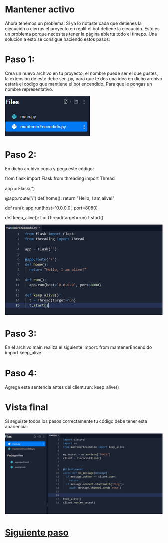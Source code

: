 # Mantener activo

Ahora tenemos un problema. Si ya lo notaste cada que detienes la ejecución o cierras el proyecto en replit el bot detiene la ejecución. Esto es un problema porque necesitas tener la página abierta todo el timepo. Una solución a esto se consigue haciendo estos pasos:

# Paso 1:

Crea un nuevo archivo en tu proyecto, el nombre puede ser el que gustes, la extensión de este debe ser .py, para que te des una idea en dicho archivo estará el código que mantiene el bot encendido. Para que le pongas un nombre representativo.

![paso7.1](https://github.com/VictorFloresJuarez/Bots-de-Discord/blob/main/Recursos/paso7.1.png?raw=true)

# Paso 2:

En dicho archivo copia y pega este código:

from flask import Flask
from threading import Thread

app = Flask('')

@app.route('/')
def home():
  return "Hello, I am alive!"

def run():
  app.run(host='0.0.0.0', port=8080)

def keep_alive():
  t = Thread(target=run)
  t.start()
  
![paso7.2](https://github.com/VictorFloresJuarez/Bots-de-Discord/blob/main/Recursos/paso%207.2.png?raw=true)
  
# Paso 3:

En el archivo main realiza el siguiente import: from mantenerEncendido import keep_alive

# Paso 4: 

Agrega esta sentencia antes del client.run: keep_alive()

# Vista final

Si seguiste todos los pasos correctamente tu código debe tener esta apariencia:

![paso7.3](https://github.com/VictorFloresJuarez/Bots-de-Discord/blob/main/Recursos/paso7.3.png?raw=true)



# [Siguiente paso](https://github.com/VictorFloresJuarez/Bots-de-Discord/blob/main/Documentaci%C3%B3n/Monitorizaci%C3%B3n.md)
